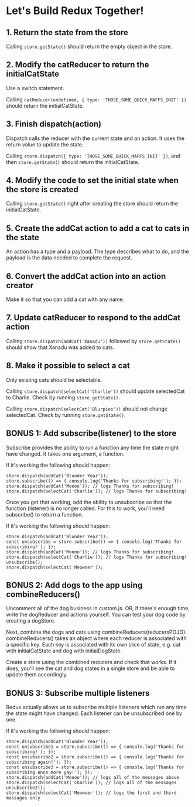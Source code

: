 # Let's Build Redux Together!

## 1. Return the state from the store
Calling `store.getState()` should return the empty object in the store.

## 2. Modify the catReducer to return the initialCatState
Use a switch statement.

Calling `catReducer(undefined, { type: 'THOSE_SOME_QUICK_MAFFS_INIT' })` should return the initialCatState.

## 3. Finish dispatch(action)
Dispatch calls the reducer with the current state and an action. It uses the return value to update the state.

Calling `store.dispatch({ type: 'THOSE_SOME_QUICK_MAFFS_INIT' })`, and then `store.getState()` should return the initialCatState.

## 4. Modify the code to set the initial state when the store is created
Calling `store.getState()` right after creating the store should return the initialCatState.

## 5. Create the addCat action to add a cat to cats in the state
An action has a type and a payload. The type describes what to do, and the payload is the data needed to complete the request.

## 6. Convert the addCat action into an action creator
Make it so that you can add a cat with any name.

## 7. Update catReducer to respond to the addCat action
Calling `store.dispatch(addCat('Xanadu'))` followed by `store.getState()` should show that Xanadu was added to cats.

## 8. Make it possible to select a cat
Only existing cats should be selectable.

Calling `store.dispatch(selectCat('Charlie'))` should update selectedCat to Charlie. Check by running `store.getState()`.

Calling `store.dispatch(selectCat('Blurpies'))` should not change selectedCat. Check by running `store.getState()`.


## BONUS 1: Add subscribe(listener) to the store
Subscribe provides the ability to run a function any time the state might have changed. It takes one argument, a function.

If it's working the following should happen:
```
store.dispatch(addCat('Blunder Year'));
store.subscribe(() => { console.log('Thanks for subscribing!'); });
store.dispatch(addCat('Moooo')); // logs Thanks for subscribing!
store.dispatch(selectCat('Charlie')); // logs Thanks for subscribing!
```

Once you get that working, add the ability to unsubscribe so that the function (listener) is no longer called. For this to work, you'll need subscribe() to return a function.

If it's working the following should happen:
```
store.dispatch(addCat('Blunder Year'));
const unsubscribe = store.subscribe(() => { console.log('Thanks for subscribing!'); });
store.dispatch(addCat('Moooo')); // logs Thanks for subscribing!
store.dispatch(selectCat('Charlie')); // logs Thanks for subscribing!
unsubscribe();
store.dispatch(selectCat('Meowser'));
```

## BONUS 2: Add dogs to the app using combineReducers()
Uncomment all of the dog business in custom.js. OR, if there's enough time, write the dogReducer and actions yourself. You can test your dog code by creating a dogStore.

Next, combine the dogs and cats using combineReducers(reducersPOJO). combineReducers() takes an object where each reducer is associated with a specific key. Each key is associated with its own slice of state, e.g. cat with initialCatState and dog with initialDogState.

Create a store using the combined reducers and check that works. If it does, you'll see the cat and dog states in a single store and be able to update them accordingly.

## BONUS 3: Subscribe multiple listeners
Redux actually allows us to subscribe multiple listeners which run any time the state might have changed. Each listener can be unsubscribed one by one. 

If it's working the following should happen:
```
store.dispatch(addCat('Blunder Year'));
const unsubscribe1 = store.subscribe(() => { console.log('Thanks for subscribing!'); });
const unsubscribe2 = store.subscribe(() => { console.log('Thanks for subscribing again!'); });
const unsubscribe3 = store.subscribe(() => { console.log('Thanks for subscribing once more yay!'); });
store.dispatch(addCat('Moooo')); // logs all of the messages above
store.dispatch(selectCat('Charlie')); // logs all of the messages
unsubscribe2();
store.dispatch(selectCat('Meowser')); // logs the first and third messages only
```
